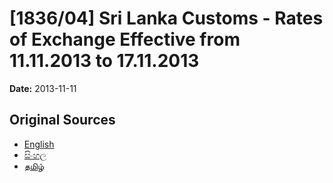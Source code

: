 # [1836/04] Sri Lanka Customs - Rates of Exchange Effective from 11.11.2013 to 17.11.2013

**Date:** 2013-11-11

## Original Sources

- [English](https://documents.gov.lk/view/extra-gazettes/2013/11/1836-04_E.pdf)
- [සිංහල](https://documents.gov.lk/view/extra-gazettes/2013/11/1836-04_S.pdf)
- [தமிழ்](https://documents.gov.lk/view/extra-gazettes/2013/11/1836-04_T.pdf)
